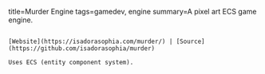 title=Murder Engine
tags=gamedev, engine
summary=A pixel art ECS game engine.
~~~~~~

[Website](https://isadorasophia.com/murder/) | [Source](https://github.com/isadorasophia/murder)

Uses ECS (entity component system).
